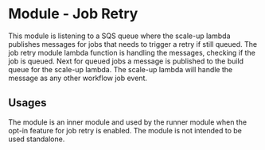 # Module - Job Retry

This module is listening to a SQS queue where the scale-up lambda publishes messages for jobs that needs to trigger a retry if still queued. The job retry module lambda function is handling the messages, checking if the job is queued. Next for queued jobs a message is published to the build queue for the scale-up lambda. The scale-up lambda will handle the message as any other workflow job event.

## Usages

The module is an inner module and used by the runner module when the opt-in feature for job retry is enabled. The module is not intended to be used standalone.


<!-- BEGIN_TF_DOCS -->

<!-- END_TF_DOCS -->

